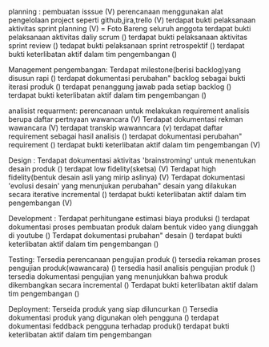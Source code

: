 planning :
pembuatan isssue (V)
perencanaan menggunakan alat pengelolaan project seperti github,jira,trello (V)
terdapat bukti pelaksanaan aktivitas sprint planning (V) = Foto Bareng seluruh anggota
terdapat bukti pelaksanaan aktivitas daliy scrum ()
terdapat bukti pelaksanaan aktivitas sprint review ()
tedapat bukti pelaksanaan sprint retrospektif ()
terdapat bukti keterlibatan aktif dalam tim pengembangan ()

Management pengembangan:
Terdapat milestone(berisi backlog)yang disusun rapi ()
terdapat dokumentasi perubahan" backlog sebagai bukti iterasi produk ()
terdapat penanggung jawab pada setiap backlog ()
terdapat bukti keterlibatan aktif dalam tim pengembangan ()

analisist requarment:
perencanaan untuk melakukan requirement analisis berupa daftar pertnyaan wawancara (V)
Terdapat dokumentasi rekman wawancara (V)
terdapat transkip wawanncara (v)
terdapat daftar requirement sebagai hasil analisis ()
terdapat dokumentasi perubahan" requirement ()
terdapat bukti keterlibatan aktif dalam tim pengembangan (V)

Design :
Terdapat dokumentasi aktivitas 'brainstroming' untuk menentukan desain produk ()
terdapat low fidelity(sketsa) (V)
Terdapat high fidelity(bentuk desain asli yang mirip aslinya) (V)
Terdapat dokumentasi 'evolusi desain' yang menunjukan perubahan" desain yang dilakukan secara iterative incremental ()
terdapat bukti keterlibatan aktif dalam tim pengembangan (V)

Development :
Terdapat perhitungane estimasi biaya produksi ()
terdapat dokumentasi proses pembuatan produk dalam bentuk video yang diunggah di youtube ()
Terdapat dokumentasi prubahan" desain ()
terdapat bukti keterlibatan aktif dalam tim pengembangan ()

Testing:
Tersedia perencanaan pengujian produk ()
tersedia rekaman proses pengujian produk(wawancara) ()
tersedia hasil analisis pengujian produk ()
tersedia dokumentasi pengujian yang menunjukkan bahwa produk dikembangkan secara incremental ()
Terdapat bukti keterlibatan aktif dalam tim pengembangan ()

Deployment:
Terseida produk yang siap diluncurkan ()
Tersedia dokumentasi produk yang digunakan oleh pengguna ()
terdapat dokumentasi feddback pengguna terhadap produk()
terdapat bukti keterlibatan aktif dalam tim pengembangan
